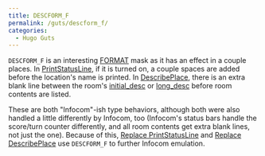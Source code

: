 ```yaml
---
title: DESCFORM_F
permalink: /guts/descform_f/
categories: 
  - Hugo Guts
---
```


`DESCFORM_F` is an interesting [FORMAT](globals/format/) mask as it
has an effect in a couple places. In
[PrintStatusLine](input-output/printstatusline/), if it is turned on, a
couple spaces are added before the location's name is printed. In
[DescribePlace](guts/describeplace/), there is an extra blank line
between the room's [initial_desc](properties/descriptions/#initial_desc) or
[long_desc](properties/descriptions/) before room contents are listed.

These are both "Infocom"-ish type behaviors, although both were also
handled a little differently by Infocom, too (Infocom's status bars
handle the score/turn counter differently, and all room contents get
extra blank lines, not just the one). Because of this, 
[Replace PrintStatusLine](replacements/printstatusline/) and
[Replace DescribePlace](replacements/describeplace/) use `DESCFORM_F` to
further Infocom emulation.

